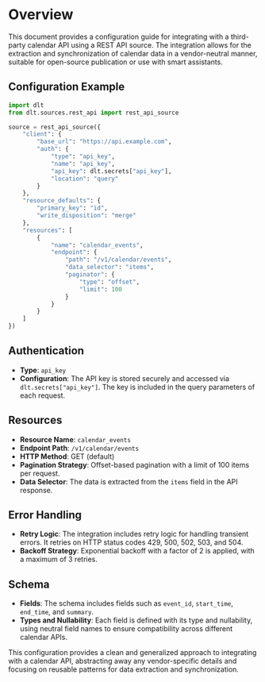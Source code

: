 # Overview

This document provides a configuration guide for integrating with a third-party calendar API using a REST API source. The integration allows for the extraction and synchronization of calendar data in a vendor-neutral manner, suitable for open-source publication or use with smart assistants.

## Configuration Example

```python
import dlt
from dlt.sources.rest_api import rest_api_source

source = rest_api_source({
    "client": {
        "base_url": "https://api.example.com",
        "auth": {
            "type": "api_key",
            "name": "api_key",
            "api_key": dlt.secrets["api_key"],
            "location": "query"
        }
    },
    "resource_defaults": {
        "primary_key": "id",
        "write_disposition": "merge"
    },
    "resources": [
        {
            "name": "calendar_events",
            "endpoint": {
                "path": "/v1/calendar/events",
                "data_selector": "items",
                "paginator": {
                    "type": "offset",
                    "limit": 100
                }
            }
        }
    ]
})
```

## Authentication

- **Type**: `api_key`
- **Configuration**: The API key is stored securely and accessed via `dlt.secrets["api_key"]`. The key is included in the query parameters of each request.

## Resources

- **Resource Name**: `calendar_events`
- **Endpoint Path**: `/v1/calendar/events`
- **HTTP Method**: GET (default)
- **Pagination Strategy**: Offset-based pagination with a limit of 100 items per request.
- **Data Selector**: The data is extracted from the `items` field in the API response.

## Error Handling

- **Retry Logic**: The integration includes retry logic for handling transient errors. It retries on HTTP status codes 429, 500, 502, 503, and 504.
- **Backoff Strategy**: Exponential backoff with a factor of 2 is applied, with a maximum of 3 retries.

## Schema

- **Fields**: The schema includes fields such as `event_id`, `start_time`, `end_time`, and `summary`.
- **Types and Nullability**: Each field is defined with its type and nullability, using neutral field names to ensure compatibility across different calendar APIs.

This configuration provides a clean and generalized approach to integrating with a calendar API, abstracting away any vendor-specific details and focusing on reusable patterns for data extraction and synchronization.